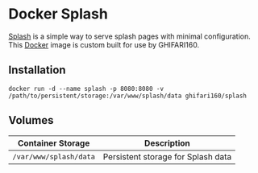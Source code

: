 # Docker Splash

[Splash](https://github.com/ghifari160/Splash) is a simple way to serve splash pages with minimal
configuration. This [Docker](https://docker.com/) image is custom built for use by GHIFARI160.

## Installation

``` shell
docker run -d --name splash -p 8080:8080 -v /path/to/persistent/storage:/var/www/splash/data ghifari160/splash
```

## Volumes

|   Container Storage    |            Description             |
|------------------------|------------------------------------|
| `/var/www/splash/data` | Persistent storage for Splash data |
